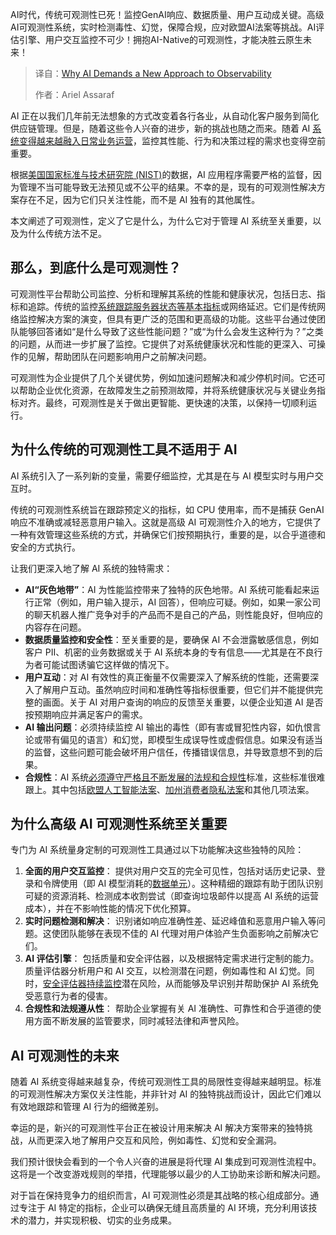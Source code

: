 <!--
title: 为什么人工智能需要一种新的可观测性方法
cover: https://cdn.thenewstack.io/media/2025/06/b13c639e-olumuyiwa-sobowale-kqidjlbcgha-unsplash-scaled.jpg
summary: AI时代，传统可观测性已死！监控GenAI响应、数据质量、用户互动成关键。高级AI可观测性系统，实时检测毒性、幻觉，保障合规，应对欧盟AI法案等挑战。AI评估引擎、用户交互监控不可少！拥抱AI-Native的可观测性，才能决胜云原生未来！
-->

AI时代，传统可观测性已死！监控GenAI响应、数据质量、用户互动成关键。高级AI可观测性系统，实时检测毒性、幻觉，保障合规，应对欧盟AI法案等挑战。AI评估引擎、用户交互监控不可少！拥抱AI-Native的可观测性，才能决胜云原生未来！

> 译自：[Why AI Demands a New Approach to Observability](https://thenewstack.io/why-ai-demands-a-new-approach-to-observability/)
> 
> 作者：Ariel Assaraf

AI 正在以我们几年前无法想象的方式改变着各行各业，从自动化客户服务到简化供应链管理。但是，随着这些令人兴奋的进步，新的挑战也随之而来。随着 AI [系统变得越来越融入日常业务运营](https://thenewstack.io/new-ai-pcs-let-businesses-deploy-low-cost-private-and-secure-ai-systems/)，监控其性能、行为和决策过程的需求也变得空前重要。

根据[美国国家标准与技术研究院 (NIST)](https://www.nist.gov/itl/ai-risk-management-framework)的数据，AI 应用程序需要严格的监督，因为管理不当可能导致无法预见或不公平的结果。不幸的是，现有的可观测性解决方案存在不足，因为它们只关注性能，而不是 AI 独有的其他属性。

本文阐述了可观测性，定义了它是什么，为什么它对于管理 AI 系统至关重要，以及为什么传统方法不足。

## 那么，到底什么是可观测性？

可观测性平台帮助公司监控、分析和理解其系统的性能和健康状况，包括日志、指标和追踪。传统的监控[系统跟踪服务器状态等基本指标](https://thenewstack.io/cachet-the-open-source-status-page-system-for-tracking-servers/)或网络延迟。它们是传统网络监控解决方案的演变，但具有更广泛的范围和更高级的功能。这些平台通过使团队能够回答诸如“是什么导致了这些性能问题？”或“为什么会发生这种行为？”之类的问题，从而进一步扩展了监控。它提供了对系统健康状况和性能的更深入、可操作的见解，帮助团队在问题影响用户之前解决问题。

可观测性为企业提供了几个关键优势，例如加速问题解决和减少停机时间。它还可以帮助企业优化资源，在故障发生之前预测故障，并将系统健康状况与关键业务指标对齐。最终，可观测性是关于做出更智能、更快速的决策，以保持一切顺利运行。

## 为什么传统的可观测性工具不适用于 AI

AI 系统引入了一系列新的变量，需要仔细监控，尤其是在与 AI 模型实时与用户交互时。

传统的可观测性系统旨在跟踪预定义的指标，如 CPU 使用率，而不是捕获 GenAI 响应不准确或减轻恶意用户输入。这就是高级 AI 可观测性介入的地方，它提供了一种有效管理这些系统的方式，并确保它们按预期执行，重要的是，以合乎道德和安全的方式执行。

让我们更深入地了解 AI 系统的独特需求：

- **AI“灰色地带”**：AI 为性能监控带来了独特的灰色地带。AI 系统可能看起来运行正常（例如，用户输入提示，AI 回答），但响应可疑。例如，如果一家公司的聊天机器人推广竞争对手的产品而不是自己的产品，则性能良好，但响应的内容存在问题。
- **数据质量监控和安全性**：至关重要的是，要确保 AI 不会泄露敏感信息，例如客户 PII、机密的业务数据或关于 AI 系统本身的专有信息——尤其是在不良行为者可能试图诱骗它这样做的情况下。
- **用户互动**：对 AI 有效性的真正衡量不仅需要深入了解系统的性能，还需要深入了解用户互动。虽然响应时间和准确性等指标很重要，但它们并不能提供完整的画面。关于 AI 对用户查询的响应的反馈至关重要，以便企业知道 AI 是否按预期响应并满足客户的需求。
- **AI 输出问题**：必须持续监控 AI 输出的毒性（即有害或冒犯性内容，如仇恨言论或带有偏见的语言）和幻觉，即模型生成误导性或虚假信息。如果没有适当的监督，这些问题可能会破坏用户信任，传播错误信息，并导致意想不到的后果。
- **合规性**：AI 系统[必须遵守严格且不断发展的法规和合规性](https://thenewstack.io/building-privacy-aware-ai-software-with-vector-databases/)标准，这些标准很难跟上。其中包括[欧盟人工智能法案](https://artificialintelligenceact.eu/)、[加州消费者隐私法案](https://oag.ca.gov/privacy/ccpa)和其他几项法案。

## 为什么高级 AI 可观测性系统至关重要

专门为 AI 系统量身定制的可观测性工具通过以下功能解决这些独特的风险：

1. **全面的用户交互监控**： 提供对用户交互的完全可见性，包括对话历史记录、登录和令牌使用（即 AI 模型消耗的[数据单元](https://thenewstack.io/data-modeling-part-2-method-for-time-series-databases/)）。这种精细的跟踪有助于团队识别可疑的资源消耗、检测成本收割尝试（即查询垃圾邮件以提高 AI 系统的运营成本），并在不影响性能的情况下优化预算。
2. **实时问题检测和解决**： 识别诸如响应准确性差、延迟峰值和恶意用户输入等问题。这使团队能够在表现不佳的 AI 代理对用户体验产生负面影响之前解决它们。
3. **AI 评估引擎**： 包括质量和安全评估器，以及根据特定需求进行定制的能力。质量评估器分析用户和 AI 交互，以检测潜在问题，例如毒性和 AI 幻觉。同时，[安全评估器持续监控](https://thenewstack.io/continuous-security-and-monitoring-from-a-cisos-perspective/)潜在风险，从而能够及早识别并帮助保护 AI 系统免受恶意行为者的侵害。
4. **合规性和法规遵从性**： 帮助企业掌握有关 AI 准确性、可靠性和合乎道德的使用方面不断发展的监管要求，同时减轻法律和声誉风险。

## AI 可观测性的未来

随着 AI 系统变得越来越复杂，传统可观测性工具的局限性变得越来越明显。标准的可观测性解决方案仅关注性能，并非针对 AI 的独特挑战而设计，因此它们难以有效地跟踪和管理 AI 行为的细微差别。

幸运的是，新兴的可观测性平台正在被设计用来解决 AI 解决方案带来的独特挑战，从而更深入地了解用户交互和风险，例如毒性、幻觉和安全漏洞。

我们预计很快会看到的一个令人兴奋的进展是将代理 AI 集成到可观测性流程中。这将是一个改变游戏规则的举措，代理能够以最少的人工协助来诊断和解决问题。

对于旨在保持竞争力的组织而言，AI 可观测性必须是其战略的核心组成部分。通过专注于 AI 特定的指标，企业可以确保无缝且高质量的 AI 环境，充分利用该技术的潜力，并实现积极、切实的业务成果。